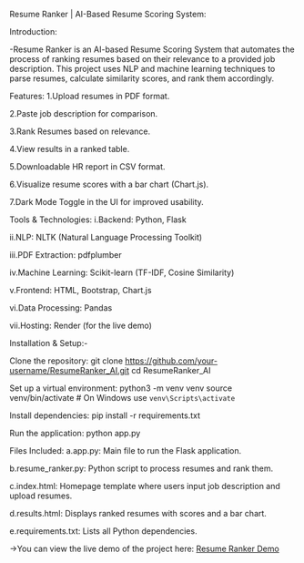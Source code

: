 Resume Ranker | AI-Based Resume Scoring System:

Introduction:

-Resume Ranker is an AI-based Resume Scoring System that automates the process of ranking resumes based on their relevance to a provided job description. This project uses NLP and machine learning techniques to parse resumes, calculate similarity scores, and rank them accordingly.

Features:
1.Upload resumes in PDF format.

2.Paste job description for comparison.

3.Rank Resumes based on relevance.

4.View results in a ranked table.

5.Downloadable HR report in CSV format.

6.Visualize resume scores with a bar chart (Chart.js).

7.Dark Mode Toggle in the UI for improved usability.

Tools & Technologies:
i.Backend: Python, Flask

ii.NLP: NLTK (Natural Language Processing Toolkit)

iii.PDF Extraction: pdfplumber

iv.Machine Learning: Scikit-learn (TF-IDF, Cosine Similarity)

v.Frontend: HTML, Bootstrap, Chart.js

vi.Data Processing: Pandas

vii.Hosting: Render (for the live demo)

Installation & Setup:-

Clone the repository:
git clone https://github.com/your-username/ResumeRanker_AI.git
cd ResumeRanker_AI

Set up a virtual environment:
python3 -m venv venv
source venv/bin/activate  # On Windows use `venv\Scripts\activate`

Install dependencies:
pip install -r requirements.txt

Run the application:
python app.py

Files Included:
a.app.py: Main file to run the Flask application.

b.resume_ranker.py: Python script to process resumes and rank them.

c.index.html: Homepage template where users input job description and upload resumes.

d.results.html: Displays ranked resumes with scores and a bar chart.

e.requirements.txt: Lists all Python dependencies.

->You can view the live demo of the project here: [Resume Ranker Demo](https://resumeranker-ai-wgo1.onrender.com)
